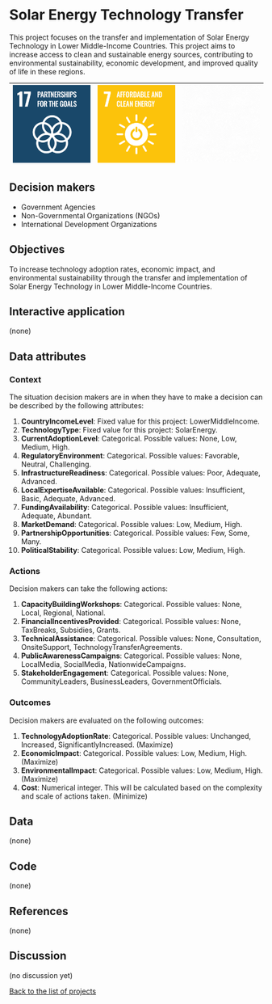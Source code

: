 # Solar Energy Technology Transfer

<!-- Describe the project in one sentence, e.g. A project that... -->
This project focuses on the transfer and implementation of Solar Energy Technology in Lower Middle-Income Countries.
This project aims to increase access to clean and sustainable energy sources, contributing to environmental
sustainability, economic development, and improved quality of life in these regions.

<!-- Note: using reference-style links to let Jekyll's relative links
convert them to .html in GitHub pages -->
[goal_17_link]: ../goals/goal_17.md
[goal_07_link]: ../goals/goal_07.md

<!-- Insert SDG Icons and links-->
| [![Goal 17](../images/sdgs/E-WEB-Goal-17.png)][goal_17_link] | [![Goal 07](../images/sdgs/E-WEB-Goal-07.png)][goal_07_link] | ![](../images/sdgs/empty.png) |
|--------------------------------------------------------------|--------------------------------------------------------------|-------------------------------|

## Decision makers

<!-- List decision makers that could use this project-->
- Government Agencies
- Non-Governmental Organizations (NGOs)
- International Development Organizations

## Objectives

<!-- Describe the objectives of the project in one sentence -->
To increase technology adoption rates, economic impact, and environmental sustainability through the transfer and
implementation of Solar Energy Technology in Lower Middle-Income Countries.

## Interactive application

<!-- Provide a link to the interactive application -->
(none)

## Data attributes

### Context

<!-- Describe the situation decision makers are in when then have to make a decision -->
The situation decision makers are in when they have to make a decision can be described by the following attributes:

1. **CountryIncomeLevel**: Fixed value for this project: LowerMiddleIncome.
2. **TechnologyType**: Fixed value for this project: SolarEnergy.
3. **CurrentAdoptionLevel**: Categorical. Possible values: None, Low, Medium, High.
4. **RegulatoryEnvironment**: Categorical. Possible values: Favorable, Neutral, Challenging.
5. **InfrastructureReadiness**: Categorical. Possible values: Poor, Adequate, Advanced.
6. **LocalExpertiseAvailable**: Categorical. Possible values: Insufficient, Basic, Adequate, Advanced.
7. **FundingAvailability**: Categorical. Possible values: Insufficient, Adequate, Abundant.
8. **MarketDemand**: Categorical. Possible values: Low, Medium, High.
9. **PartnershipOpportunities**: Categorical. Possible values: Few, Some, Many.
10. **PoliticalStability**: Categorical. Possible values: Low, Medium, High.

### Actions

<!-- Describe what the decision makers can do achieve their objectives -->
Decision makers can take the following actions:

1. **CapacityBuildingWorkshops**: Categorical. Possible values: None, Local, Regional, National.
2. **FinancialIncentivesProvided**: Categorical. Possible values: None, TaxBreaks, Subsidies, Grants.
3. **TechnicalAssistance**: Categorical. Possible values: None, Consultation, OnsiteSupport, TechnologyTransferAgreements.
4. **PublicAwarenessCampaigns**: Categorical. Possible values: None, LocalMedia, SocialMedia, NationwideCampaigns.
5. **StakeholderEngagement**: Categorical. Possible values: None, CommunityLeaders, BusinessLeaders, GovernmentOfficials.

### Outcomes

<!-- Describe the metrics decision makers are trying to optimize, on which they are evaluated -->
Decision makers are evaluated on the following outcomes:

1. **TechnologyAdoptionRate**: Categorical. Possible values: Unchanged, Increased, SignificantlyIncreased. (Maximize)
2. **EconomicImpact**: Categorical. Possible values: Low, Medium, High. (Maximize)
3. **EnvironmentalImpact**: Categorical. Possible values: Low, Medium, High. (Maximize)
4. **Cost**: Numerical integer. This will be calculated based on the complexity and scale of actions taken. (Minimize)

## Data

<!-- Describe the data that is used to evaluate the decisions -->
(none)

## Code

<!-- Point to the repo that contains the code -->
(none)

## References

<!-- Provide a list of references or other resources used in the project -->
(none)

## Discussion

<!-- Provide a link to a space for discussion or comments -->
(no discussion yet)

[Back to the list of projects](../README.md)